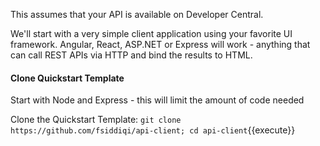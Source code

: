 This assumes that your API is available on Developer Central.  

We'll start with a very simple client application using your favorite UI framework. Angular, React, ASP.NET or Express will work - anything that can call REST APIs via HTTP and bind the results to HTML.

#### Clone Quickstart Template
Start with Node and Express - this will limit the amount of code needed 

Clone the Quickstart Template:
`git clone https://github.com/fsiddiqi/api-client; cd api-client`{{execute}}

